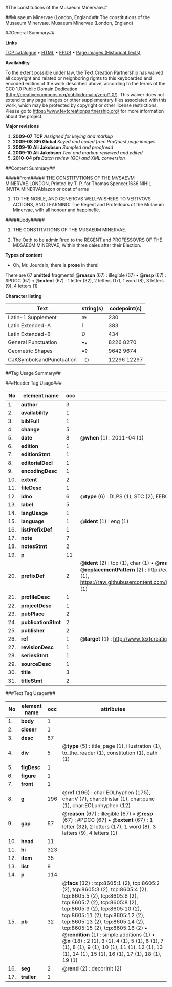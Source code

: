 #The constitutions of the Musaeum Minervaæ.#

##Musaeum Minervae (London, England)##
The constitutions of the Musaeum Minervaæ.
Musaeum Minervae (London, England)

##General Summary##

**Links**

[TCP catalogue](http://www.ota.ox.ac.uk/tcp/)  • 
[HTML](http://tei.it.ox.ac.uk/tcp/Texts-HTML/free/A04/A04956.html)  • 
[EPUB](http://tei.it.ox.ac.uk/tcp/Texts-EPUB/free/A04/A04956.epub) • 
[Page images (Historical Texts)](https://historicaltexts.jisc.ac.uk/eebo-99843846e)

**Availability**

To the extent possible under law, the Text Creation Partnership has waived all copyright and related or neighboring rights to this keyboarded and encoded edition of the work described above, according to the terms of the CC0 1.0 Public Domain Dedication (http://creativecommons.org/publicdomain/zero/1.0/). This waiver does not extend to any page images or other supplementary files associated with this work, which may be protected by copyright or other license restrictions. Please go to https://www.textcreationpartnership.org/ for more information about the project.

**Major revisions**

1. __2009-07__ __TCP__ *Assigned for keying and markup*
1. __2009-08__ __SPi Global__ *Keyed and coded from ProQuest page images*
1. __2009-10__ __Ali Jakobson__ *Sampled and proofread*
1. __2009-10__ __Ali Jakobson__ *Text and markup reviewed and edited*
1. __2010-04__ __pfs__ *Batch review (QC) and XML conversion*

##Content Summary##

#####Front#####
THE CONSTITVTIONS OF THE MVSAEVM MINERVAE.LONDON, Printed by T. P. for Thomas Spencer.1636.NIHIL INVITA MINERVAblazon or coat of arms
1. TO THE NOBLE, AND GENEROVS WELL-WISHERS TO VERTVOVS ACTIONS, AND LEARNING: The Regent and Profeſſours of the Muſaeum Minervae, wiſh all honour and happineſſe.

#####Body#####

1. THE CONSTITVTIONS OF THE MƲSAEƲM MINERVAE.

1. The Oath to be adminiſtred to the REGENT and PROFESSOVRS OF THE MƲSAEƲM MINERVAE, Within three daies after their Election.

**Types of content**

  * Oh, Mr. Jourdain, there is **prose** in there!

There are 67 **omitted** fragments! 
 @__reason__ (67) : illegible (67)  •  @__resp__ (67) : #PDCC (67)  •  @__extent__ (67) : 1 letter (32), 2 letters (17), 1 word (8), 3 letters (9), 4 letters (1)

**Character listing**


|Text|string(s)|codepoint(s)|
|---|---|---|
|Latin-1 Supplement|æ|230|
|Latin Extended-A|ſ|383|
|Latin Extended-B|Ʋ|434|
|General Punctuation|•⁎|8226 8270|
|Geometric Shapes|▪◊|9642 9674|
|CJKSymbolsandPunctuation|〈〉|12296 12297|

##Tag Usage Summary##

###Header Tag Usage###

|No|element name|occ|attributes|
|---|---|---|---|
|1.|__author__|3||
|2.|__availability__|1||
|3.|__biblFull__|1||
|4.|__change__|5||
|5.|__date__|8| @__when__ (1) : 2011-04 (1)|
|6.|__edition__|1||
|7.|__editionStmt__|1||
|8.|__editorialDecl__|1||
|9.|__encodingDesc__|1||
|10.|__extent__|2||
|11.|__fileDesc__|1||
|12.|__idno__|6| @__type__ (6) : DLPS (1), STC (2), EEBO-CITATION (1), PROQUEST (1), VID (1)|
|13.|__label__|5||
|14.|__langUsage__|1||
|15.|__language__|1| @__ident__ (1) : eng (1)|
|16.|__listPrefixDef__|1||
|17.|__note__|7||
|18.|__notesStmt__|2||
|19.|__p__|11||
|20.|__prefixDef__|2| @__ident__ (2) : tcp (1), char (1)  •  @__matchPattern__ (2) : ([0-9\-]+):([0-9IVX]+) (1), (.+) (1)  •  @__replacementPattern__ (2) : http://eebo.chadwyck.com/downloadtiff?vid=$1&page=$2 (1), https://raw.githubusercontent.com/textcreationpartnership/Texts/master/tcpchars.xml#$1 (1)|
|21.|__profileDesc__|1||
|22.|__projectDesc__|1||
|23.|__pubPlace__|2||
|24.|__publicationStmt__|2||
|25.|__publisher__|2||
|26.|__ref__|1| @__target__ (1) : http://www.textcreationpartnership.org/docs/. (1)|
|27.|__revisionDesc__|1||
|28.|__seriesStmt__|1||
|29.|__sourceDesc__|1||
|30.|__title__|3||
|31.|__titleStmt__|2||


###Text Tag Usage###

|No|element name|occ|attributes|
|---|---|---|---|
|1.|__body__|1||
|2.|__closer__|1||
|3.|__desc__|67||
|4.|__div__|5| @__type__ (5) : title_page (1), illustration (1), to_the_reader (1), constitution (1), oath (1)|
|5.|__figDesc__|1||
|6.|__figure__|1||
|7.|__front__|1||
|8.|__g__|196| @__ref__ (196) : char:EOLhyphen (175), char:V (7), char:dtristar (1), char:punc (1), char:EOLunhyphen (12)|
|9.|__gap__|67| @__reason__ (67) : illegible (67)  •  @__resp__ (67) : #PDCC (67)  •  @__extent__ (67) : 1 letter (32), 2 letters (17), 1 word (8), 3 letters (9), 4 letters (1)|
|10.|__head__|11||
|11.|__hi__|323||
|12.|__item__|35||
|13.|__list__|9||
|14.|__p__|114||
|15.|__pb__|32| @__facs__ (32) : tcp:8605:1 (2), tcp:8605:2 (2), tcp:8605:3 (2), tcp:8605:4 (2), tcp:8605:5 (2), tcp:8605:6 (2), tcp:8605:7 (2), tcp:8605:8 (2), tcp:8605:9 (2), tcp:8605:10 (2), tcp:8605:11 (2), tcp:8605:12 (2), tcp:8605:13 (2), tcp:8605:14 (2), tcp:8605:15 (2), tcp:8605:16 (2)  •  @__rendition__ (1) : simple:additions (1)  •  @__n__ (18) : 2 (1), 3 (1), 4 (1), 5 (1), 6 (1), 7 (1), 8 (1), 9 (1), 10 (1), 11 (1), 12 (1), 13 (1), 14 (1), 15 (1), 16 (1), 17 (1), 18 (1), 19 (1)|
|16.|__seg__|2| @__rend__ (2) : decorInit (2)|
|17.|__trailer__|1||
